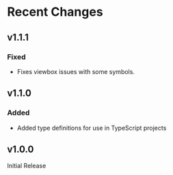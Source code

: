 # Recent Changes
## v1.1.1

### Fixed 
- Fixes viewbox issues with some symbols.

## v1.1.0

### Added
- Added type definitions for use in TypeScript projects


## v1.0.0

Initial Release
